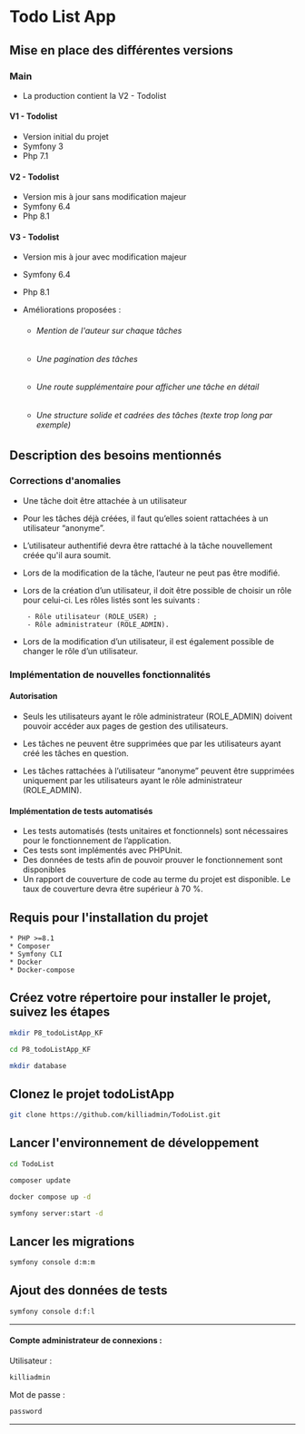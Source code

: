 # Todo List App

## Mise en place des différentes versions

### Main

   - La production contient la V2 - Todolist

#### V1 - Todolist

   - Version initial du projet 
   - Symfony 3 
   - Php 7.1 

#### V2 - Todolist

   - Version mis à jour sans modification majeur 
   - Symfony 6.4
   - Php 8.1

#### V3 - Todolist

   - Version mis à jour avec modification majeur
   - Symfony 6.4
   - Php 8.1
   - Améliorations proposées :

     - ###### Mention de l'auteur sur chaque tâches
     - ###### Une pagination des tâches
     - ###### Une route supplémentaire pour afficher une tâche en détail
     - ###### Une structure solide et cadrées des tâches (texte trop long par exemple)

## Description des besoins mentionnés
### Corrections d'anomalies
 - Une tâche doit être attachée à un utilisateur
 - Pour les tâches déjà créées, il faut qu’elles soient rattachées à un utilisateur “anonyme”.
 

 - L’utilisateur authentifié devra être rattaché à la tâche nouvellement créée qu'il aura soumit.


 - Lors de la modification de la tâche, l’auteur ne peut pas être modifié.
 - Lors de la création d’un utilisateur, il doit être possible de choisir un rôle pour celui-ci. Les rôles listés sont les suivants :

        - Rôle utilisateur (ROLE_USER) ;
        - Rôle administrateur (ROLE_ADMIN).
 
    

  - Lors de la modification d’un utilisateur, il est également possible de changer le rôle d’un utilisateur.


### Implémentation de nouvelles fonctionnalités

#### Autorisation

- Seuls les utilisateurs ayant le rôle administrateur (ROLE_ADMIN) doivent pouvoir accéder aux pages de gestion des utilisateurs.

- Les tâches ne peuvent être supprimées que par les utilisateurs ayant créé les tâches en question.

- Les tâches rattachées à l’utilisateur “anonyme” peuvent être supprimées uniquement par les utilisateurs ayant le rôle administrateur (ROLE_ADMIN).

#### Implémentation de tests automatisés

- Les tests automatisés (tests unitaires et fonctionnels) sont nécessaires pour le fonctionnement de l’application.
- Ces tests sont implémentés avec PHPUnit.
- Des données de tests afin de pouvoir prouver le fonctionnement sont disponibles
- Un rapport de couverture de code au terme du projet est disponible. Le taux de couverture devra être supérieur à 70 %.

## Requis pour l'installation du projet

    * PHP >=8.1
    * Composer   
    * Symfony CLI
    * Docker
    * Docker-compose

## Créez votre répertoire pour installer le projet, suivez les étapes

```bash
mkdir P8_todoListApp_KF

cd P8_todoListApp_KF

mkdir database
```

## Clonez le projet todoListApp

```bash
git clone https://github.com/killiadmin/TodoList.git
```

## Lancer l'environnement de développement

```bash
cd TodoList
```

```bash
composer update 
```

```bash
docker compose up -d
```

```bash
symfony server:start -d
```

## Lancer les migrations

```bash
symfony console d:m:m
```

## Ajout des données de tests

```bash
symfony console d:f:l
```

---

#### Compte administrateur de connexions :

Utilisateur :
```bash
killiadmin
```

Mot de passe :
```bash
password
```

---